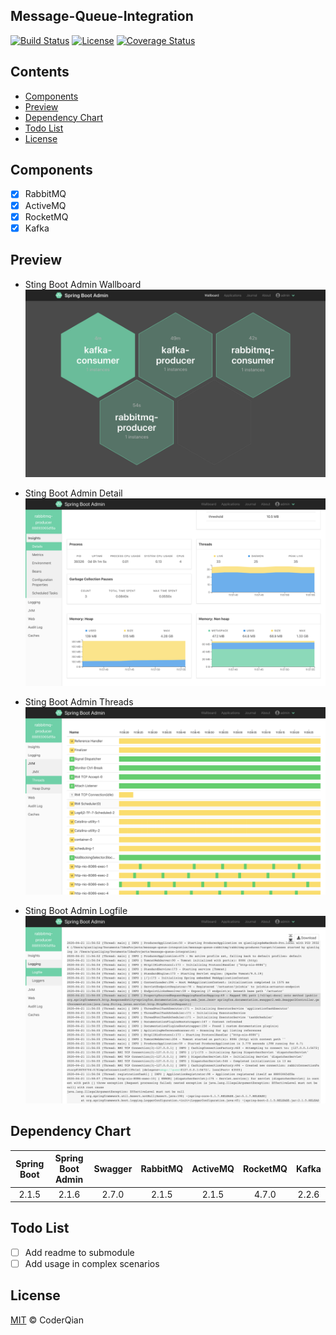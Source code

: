 ## Message-Queue-Integration

[![Build Status](https://travis-ci.org/coderqianlq/message-queue-integration.svg?branch=master)](https://travis-ci.org/github/coderqianlq/message-queue-integration)
[![License](https://img.shields.io/badge/license-MIT-blue.svg)](LICENSE)
[![Coverage Status](https://coveralls.io/repos/github/coderqianlq/message-queue-integration/badge.svg)](https://coveralls.io/github/coderqianlq/message-queue-integration)

## Contents

* [Components](#components)
* [Preview](#preview)
* [Dependency Chart](#dependency-chart)
* [Todo List](#todo-list)
* [License](#license)

## Components

- [x] RabbitMQ
- [x] ActiveMQ
- [x] RocketMQ
- [x] Kafka

## Preview

* Sting Boot Admin Wallboard
![Admin Wallboard](screenshots/Sprin%20Boot%20Admin%20Wallboard.png)

* Sting Boot Admin Detail
![Admin Detail](screenshots/Spring%20Boot%20Admin%20Detail.png)

* Sting Boot Admin Threads
![Admin Threads](screenshots/Spring%20Boot%20Admin%20Threads.png)

* Sting Boot Admin Logfile
![Admin Logfile](screenshots/Spring%20Boot%20Admin%20Logfile.png)

## Dependency Chart

| Spring Boot | Spring Boot Admin | Swagger | RabbitMQ | ActiveMQ | RocketMQ | Kafka |
| :---------: | :---------------: | :-----: | :------: | :------: | :------: | :---: |
|    2.1.5    |       2.1.6       |  2.7.0  |  2.1.5   |  2.1.5   |   4.7.0  | 2.2.6 |

## Todo List
- [ ] Add readme to submodule
- [ ] Add usage in complex scenarios

## License

[MIT](LICENSE) © CoderQian